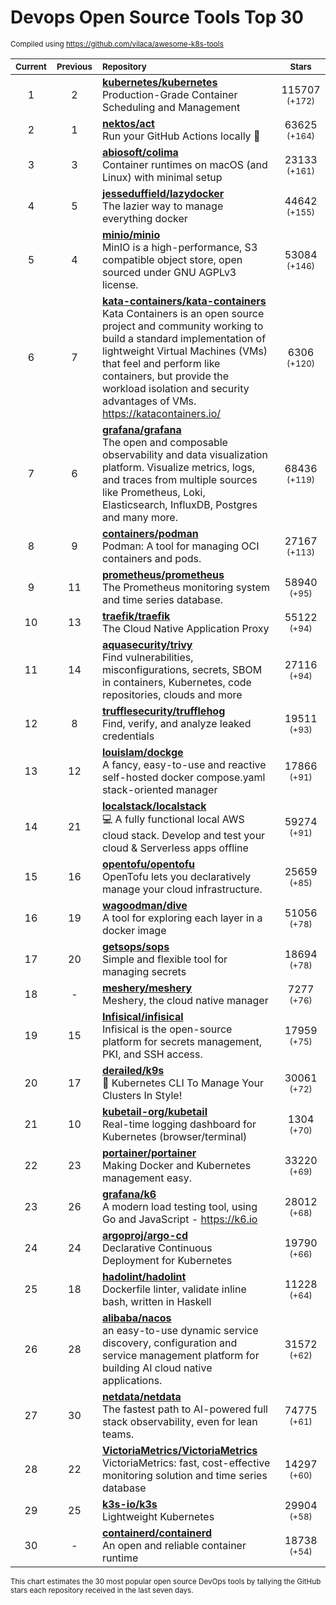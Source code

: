 # Devops Open Source Tools Top 30
<sup>Compiled using https://github.com/vilaca/awesome-k8s-tools</sup>
<div align="center">

|<sub>Current</sub>|<sub>Previous</sub>|<sub>Repository</sub>|<sub>Stars</sub>|
|:---:|:---:|:---|:---:|
|1|2|[**kubernetes/kubernetes**](https://github.com/kubernetes/kubernetes)<br/>Production-Grade Container Scheduling and Management|115707 <sup>(+172)</sup>|
|2|1|[**nektos/act**](https://github.com/nektos/act)<br/>Run your GitHub Actions locally 🚀|63625 <sup>(+164)</sup>|
|3|3|[**abiosoft/colima**](https://github.com/abiosoft/colima)<br/>Container runtimes on macOS (and Linux) with minimal setup|23133 <sup>(+161)</sup>|
|4|5|[**jesseduffield/lazydocker**](https://github.com/jesseduffield/lazydocker)<br/>The lazier way to manage everything docker|44642 <sup>(+155)</sup>|
|5|4|[**minio/minio**](https://github.com/minio/minio)<br/>MinIO is a high-performance, S3 compatible object store, open sourced under GNU AGPLv3 license.|53084 <sup>(+146)</sup>|
|6|7|[**kata-containers/kata-containers**](https://github.com/kata-containers/kata-containers)<br/>Kata Containers is an open source project and community working to build a standard implementation of lightweight Virtual Machines (VMs) that feel and perform like containers, but provide the workload isolation and security advantages of VMs. https://katacontainers.io/|6306 <sup>(+120)</sup>|
|7|6|[**grafana/grafana**](https://github.com/grafana/grafana)<br/>The open and composable observability and data visualization platform. Visualize metrics, logs, and traces from multiple sources like Prometheus, Loki, Elasticsearch, InfluxDB, Postgres and many more. |68436 <sup>(+119)</sup>|
|8|9|[**containers/podman**](https://github.com/containers/podman)<br/>Podman: A tool for managing OCI containers and pods.|27167 <sup>(+113)</sup>|
|9|11|[**prometheus/prometheus**](https://github.com/prometheus/prometheus)<br/>The Prometheus monitoring system and time series database.|58940 <sup>(+95)</sup>|
|10|13|[**traefik/traefik**](https://github.com/traefik/traefik)<br/>The Cloud Native Application Proxy|55122 <sup>(+94)</sup>|
|11|14|[**aquasecurity/trivy**](https://github.com/aquasecurity/trivy)<br/>Find vulnerabilities, misconfigurations, secrets, SBOM in containers, Kubernetes, code repositories, clouds and more|27116 <sup>(+94)</sup>|
|12|8|[**trufflesecurity/trufflehog**](https://github.com/trufflesecurity/trufflehog)<br/>Find, verify, and analyze leaked credentials|19511 <sup>(+93)</sup>|
|13|12|[**louislam/dockge**](https://github.com/louislam/dockge)<br/>A fancy, easy-to-use and reactive self-hosted docker compose.yaml stack-oriented manager|17866 <sup>(+91)</sup>|
|14|21|[**localstack/localstack**](https://github.com/localstack/localstack)<br/>💻 A fully functional local AWS cloud stack. Develop and test your cloud & Serverless apps offline|59274 <sup>(+91)</sup>|
|15|16|[**opentofu/opentofu**](https://github.com/opentofu/opentofu)<br/>OpenTofu lets you declaratively manage your cloud infrastructure.|25659 <sup>(+85)</sup>|
|16|19|[**wagoodman/dive**](https://github.com/wagoodman/dive)<br/>A tool for exploring each layer in a docker image|51056 <sup>(+78)</sup>|
|17|20|[**getsops/sops**](https://github.com/getsops/sops)<br/>Simple and flexible tool for managing secrets|18694 <sup>(+78)</sup>|
|18|-|[**meshery/meshery**](https://github.com/meshery/meshery)<br/>Meshery, the cloud native manager|7277 <sup>(+76)</sup>|
|19|15|[**Infisical/infisical**](https://github.com/Infisical/infisical)<br/>Infisical is the open-source platform for secrets management, PKI, and SSH access.|17959 <sup>(+75)</sup>|
|20|17|[**derailed/k9s**](https://github.com/derailed/k9s)<br/>🐶 Kubernetes CLI To Manage Your Clusters In Style!|30061 <sup>(+72)</sup>|
|21|10|[**kubetail-org/kubetail**](https://github.com/kubetail-org/kubetail)<br/>Real-time logging dashboard for Kubernetes (browser/terminal)|1304 <sup>(+70)</sup>|
|22|23|[**portainer/portainer**](https://github.com/portainer/portainer)<br/>Making Docker and Kubernetes management easy.|33220 <sup>(+69)</sup>|
|23|26|[**grafana/k6**](https://github.com/grafana/k6)<br/>A modern load testing tool, using Go and JavaScript - https://k6.io|28012 <sup>(+68)</sup>|
|24|24|[**argoproj/argo-cd**](https://github.com/argoproj/argo-cd)<br/>Declarative Continuous Deployment for Kubernetes|19790 <sup>(+66)</sup>|
|25|18|[**hadolint/hadolint**](https://github.com/hadolint/hadolint)<br/>Dockerfile linter, validate inline bash, written in Haskell|11228 <sup>(+64)</sup>|
|26|28|[**alibaba/nacos**](https://github.com/alibaba/nacos)<br/>an easy-to-use dynamic service discovery, configuration and service management platform for building AI cloud native applications.|31572 <sup>(+62)</sup>|
|27|30|[**netdata/netdata**](https://github.com/netdata/netdata)<br/>The fastest path to AI-powered full stack observability, even for lean teams.|74775 <sup>(+61)</sup>|
|28|22|[**VictoriaMetrics/VictoriaMetrics**](https://github.com/VictoriaMetrics/VictoriaMetrics)<br/>VictoriaMetrics: fast, cost-effective monitoring solution and time series database|14297 <sup>(+60)</sup>|
|29|25|[**k3s-io/k3s**](https://github.com/k3s-io/k3s)<br/>Lightweight Kubernetes|29904 <sup>(+58)</sup>|
|30|-|[**containerd/containerd**](https://github.com/containerd/containerd)<br/>An open and reliable container runtime|18738 <sup>(+54)</sup>|


</div>

<sub>This chart estimates the 30 most popular open source DevOps tools by tallying the GitHub stars each repository received in the last seven days.</sub>
